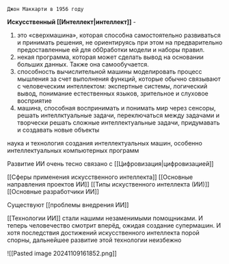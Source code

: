 `Джон Маккарти в 1956 году`

**Искусственный [[Интеллект|интеллект]]** -
1. это «сверхмашина», которая способна самостоятельно развиваться и принимать решения, не ориентируясь при этом на предварительно предоставленные ей для об0работки модели и наборы правил.
2. некая программа, которая может сделать вывод на основании больших данных. Также она самообучается.
3. способность вычислительной машины моделировать процесс мышления за счет выполнения функций, которые обычно связывают с человеческим интеллектом: экспертные системы, логический вывод, понимание естественных языков, зрительное и слуховое восприятие
4. машина, способная воспринимать и понимать мир через сенсоры, решать интеллктуальные задачи, переключаться между задачами и творчески решать сложные интеллектуальные задачи, придумавать и создавать новые объекты

наука и технология создания интеллектуальных машин, особенно интеллектуальных компьютерных программ

Развитие ИИ очень тесно связано с [[Цифровизация|цифровизацией]]

[[Сферы применения искусственного интеллекта]]
[[Основные направления проектов ИИ]]
[[Типы искуственного интеллекта (ИИ)]]
[[Основные разработчики ИИ]]

Существуют [[проблемы внедрения ИИ]]


[[Технологии ИИ]] стали нашими незаменимыми помощниками. И теперь человечество смотрит вперёд, ожидая создание супермашин.
И хотя последствия достижений искусственного интеллекта порой спорны, дальнейшее развитие этой технологии неизбежно

![[Pasted image 20241109161852.png]]